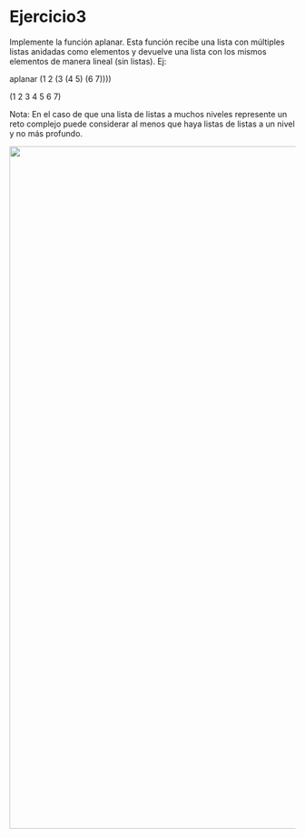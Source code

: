 # Ejercicio3
Implemente la función aplanar. Esta función recibe una lista con múltiples listas anidadas como elementos y devuelve una lista con los mismos elementos de manera lineal (sin listas). Ej: 

aplanar (1 2 (3 (4 5) (6 7))))

(1 2 3 4 5 6 7)

Nota: En el caso de que una lista de listas a muchos niveles represente un reto complejo puede considerar al menos que haya listas de listas a un nivel y no más profundo. 

<p align='center'>
<img src="https://res.cloudinary.com/dgm059qwp/image/upload/v1662767578/Lenguajes%20de%20Programacion/Semana%206/Ejercicio3_pft34r.png" width="1200"
</p>
